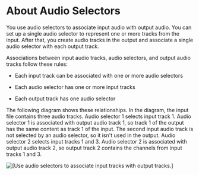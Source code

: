# About Audio Selectors<a name="about-audio-selectors"></a>

You use audio selectors to associate input audio with output audio\. You can set up a single audio selector to represent one or more tracks from the input\. After that, you create audio tracks in the output and associate a single audio selector with each output track\.

Associations between input audio tracks, audio selectors, and output audio tracks follow these rules:

+  Each input track can be associated with one or more audio selectors 

+  Each audio selector has one or more input tracks 

+  Each output track has one audio selector 

The following diagram shows these relationships\. In the diagram, the input file contains three audio tracks\. Audio selector 1 selects input track 1\. Audio selector 1 is associated with output audio track 1, so track 1 of the output has the same content as track 1 of the input\. The second input audio track is not selected by an audio selector, so it isn't used in the output\. Audio selector 2 selects input tracks 1 and 3\. Audio selector 2 is associated with output audio track 2, so output track 2 contains the channels from input tracks 1 and 3\.

![\[Use audio selectors to associate input tracks with output tracks.\]](http://docs.aws.amazon.com/mediaconvert/latest/ug/images/audio-selectors-shared-vsd.png)